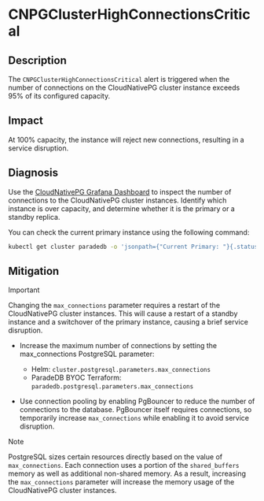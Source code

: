 # CNPGClusterHighConnectionsCritical

## Description

The `CNPGClusterHighConnectionsCritical` alert is triggered when the number of connections on the CloudNativePG cluster instance exceeds 95% of its configured capacity.

## Impact

At 100% capacity, the instance will reject new connections, resulting in a service disruption.

## Diagnosis

Use the [CloudNativePG Grafana Dashboard](https://grafana.com/grafana/dashboards/20417-cloudnativepg/) to inspect the number of connections to the CloudNativePG cluster instances. Identify which instance is over capacity, and determine whether it is the primary or a standby replica.

You can check the current primary instance using the following command:

```bash
kubectl get cluster paradedb -o 'jsonpath={"Current Primary: "}{.status.currentPrimary}{"; Target Primary: "}{.status.targetPrimary}{"\n"}' --namespace <namespace>
```

## Mitigation

> [!IMPORTANT]
> Changing the `max_connections` parameter requires a restart of the CloudNativePG cluster instances. This will cause a restart of a standby instance and a switchover of the primary instance, causing a brief service disruption.

- Increase the maximum number of connections by setting the max_connections PostgreSQL parameter:
  - Helm: `cluster.postgresql.parameters.max_connections`
  - ParadeDB BYOC Terraform: `paradedb.postgresql.parameters.max_connections`

- Use connection pooling by enabling PgBouncer to reduce the number of connections to the database. PgBouncer itself requires connections, so temporarily increase `max_connections` while enabling it to avoid service disruption.

> [!NOTE]
> PostgreSQL sizes certain resources directly based on the value of `max_connections`. Each connection uses a portion of the `shared_buffers` memory as well as additional non-shared memory. As a result, increasing the `max_connections` parameter will increase the memory usage of the CloudNativePG cluster instances.
